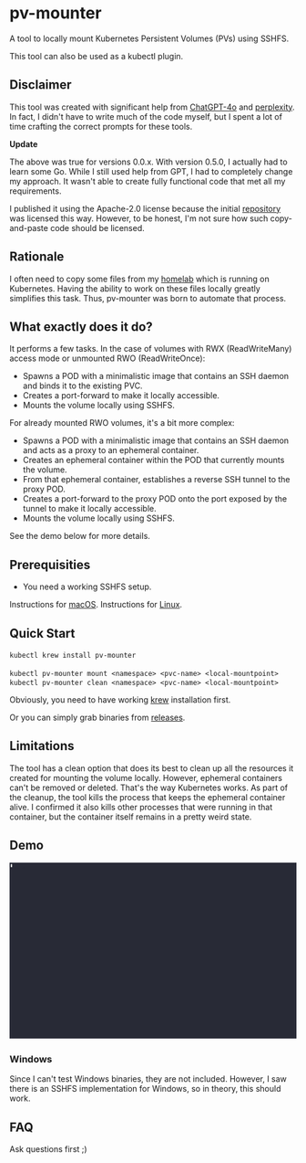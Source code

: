 # pv-mounter 

A tool to locally mount Kubernetes Persistent Volumes (PVs) using SSHFS.

This tool can also be used as a kubectl plugin.

## Disclaimer

This tool was created with significant help from [ChatGPT-4o](https://chatgpt.com/?model=gpt-4o) and [perplexity](https://www.perplexity.ai/).
In fact, I didn't have to write much of the code myself, but I spent a lot of time crafting the correct prompts for these tools.

**Update**

The above was true for versions 0.0.x. With version 0.5.0, I actually had to learn some Go. While I still used help from GPT, I had to completely change my approach. 
It wasn't able to create fully functional code that met all my requirements.

I published it using the Apache-2.0 license because the initial [repository](https://github.com/replicatedhq/krew-plugin-template) was licensed this way. However, to be honest, I'm not sure how such copy-and-paste code should be licensed.

## Rationale

I often need to copy some files from my [homelab](https://github.com/fenio/homelab) which is running on Kubernetes. 
Having the ability to work on these files locally greatly simplifies this task. Thus, pv-mounter was born to automate that process.

## What exactly does it do?

It performs a few tasks. In the case of volumes with RWX (ReadWriteMany) access mode or unmounted RWO (ReadWriteOnce):

* Spawns a POD with a minimalistic image that contains an SSH daemon and binds it to the existing PVC.
* Creates a port-forward to make it locally accessible.
* Mounts the volume locally using SSHFS.

For already mounted RWO volumes, it's a bit more complex:

* Spawns a POD with a minimalistic image that contains an SSH daemon and acts as a proxy to an ephemeral container.
* Creates an ephemeral container within the POD that currently mounts the volume.
* From that ephemeral container, establishes a reverse SSH tunnel to the proxy POD.
* Creates a port-forward to the proxy POD onto the port exposed by the tunnel to make it locally accessible.
* Mounts the volume locally using SSHFS.

See the demo below for more details.

## Prerequisities

* You need a working SSHFS setup.

Instructions for [macOS](https://osxfuse.github.io/).
Instructions for [Linux](https://github.com/libfuse/sshfs).

## Quick Start

```
kubectl krew install pv-mounter

kubectl pv-mounter mount <namespace> <pvc-name> <local-mountpoint>
kubectl pv-mounter clean <namespace> <pvc-name> <local-mountpoint>

```

Obviously, you need to have working [krew](https://krew.sigs.k8s.io/docs/user-guide/setup/install/) installation first.

Or you can simply grab binaries from [releases](https://github.com/fenio/pv-mounter/releases).

## Limitations

The tool has a clean option that does its best to clean up all the resources it created for mounting the volume locally. 
However, ephemeral containers can't be removed or deleted. That's the way Kubernetes works. 
As part of the cleanup, the tool kills the process that keeps the ephemeral container alive. 
I confirmed it also kills other processes that were running in that container, but the container itself remains in a pretty weird state.

## Demo

![Demo](demo.gif)


### Windows

Since I can't test Windows binaries, they are not included. However, I saw there is an SSHFS implementation for Windows, so in theory, this should work.

## FAQ

Ask questions first ;)
